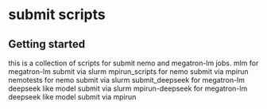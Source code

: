 # submit scripts



## Getting started
this is a collection of scripts for submit nemo and megatron-lm jobs. 
mlm for megatron-lm submit via slurm
mpirun_scripts for nemo submit via mpirun
nemotests for nemo submit via slurm
submit_deepseek for megatron-lm deepseek like model submit via slurm
mpirun-deepseek for megatron-lm deepseek like model submit via mpirun
